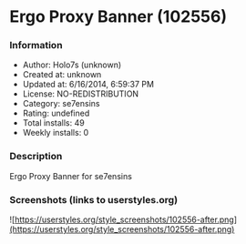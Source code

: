 # Ergo Proxy Banner (102556)

### Information
- Author: Holo7s (unknown)
- Created at: unknown
- Updated at: 6/16/2014, 6:59:37 PM
- License: NO-REDISTRIBUTION
- Category: se7ensins
- Rating: undefined
- Total installs: 49
- Weekly installs: 0


### Description
Ergo Proxy Banner for se7ensins


### Screenshots (links to userstyles.org)
![https://userstyles.org/style_screenshots/102556-after.png](https://userstyles.org/style_screenshots/102556-after.png)


